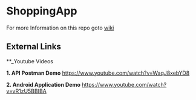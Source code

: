 # ShoppingApp

For more Information on this repo goto [wiki](https://github.com/rojatkaraditi/ShoppingApp/wiki)

## **External Links**

**_Youtube Videos

**1. API Postman Demo**
https://www.youtube.com/watch?v=WaqJ8xebYD8

**2. Android Application Demo**
https://www.youtube.com/watch?v=vR1zU5BBIBA

